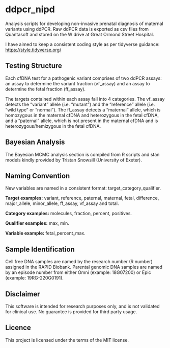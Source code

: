# ddpcr_nipd
Analysis scripts for developing non-invasive prenatal diagnosis of maternal variants using ddPCR. Raw ddPCR data is exported as csv files from Quantasoft and stored on the W drive at Great Ormond Street Hospital.

I have aimed to keep a consistent coding style as per tidyverse guidance:
https://style.tidyverse.org/

## Testing Structure

Each cfDNA test for a pathogenic variant comprises of two ddPCR assays: an assay to determine the variant fraction (vf_assay) and an assay to determine the fetal fraction (ff_assay).

The targets contained within each assay fall into 4 categories. The vf_assay detects the “variant” allele (i.e. “mutant”) and the “reference” allele (i.e. “wild type” or “normal”). The ff_assay detects a “maternal” allele, which is homozygous in the maternal cfDNA and heterozygous in the fetal cfDNA, and a “paternal” allele, which is not present in the maternal cfDNA and is heterozygous/hemizygous in the fetal cfDNA. 

## Bayesian Analysis
The Bayesian MCMC analysis section is compiled from R scripts and stan models kindly provided by Tristan Snowsill (University of Exeter).

## Naming Convention

New variables are named in a consistent format: target_category_qualifier.  

**Target examples:** variant, reference, paternal, maternal, fetal, difference, major_allele, minor_allele, ff_assay, vf_assay and total.  

**Category examples:** molecules, fraction, percent, positives.  

**Qualifier examples:** max, min.  

**Variable example:** fetal_percent_max.

## Sample Identification

Cell free DNA samples are named by the research number (R number) assigned in the RAPID Biobank. Parental genomic DNA samples are named by an episode number from either Omni (example: 18G07200) or Epic (example: 19RG-220G0191).

## Disclaimer
This software is intended for research purposes only, and is not validated for clinical use. No guarantee is provided for third party usage.

## Licence
This project is licensed under the terms of the MIT license.
